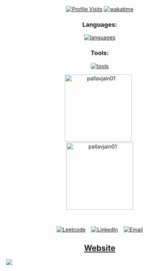 <div align="center">
	
<!--[![Typing SVG](https://readme-typing-svg.herokuapp.com?font=Fira+Code&pause=1000&color=1EAC03&center=true&vCenter=true&width=435&lines=Hello%F0%9F%91%8B;I+am+Pallav+Jain;I+am+currently+learning+About+Web;Have+a+good+day😀)](https://git.io/typing-svg)
-->


[![Profile Visits](https://komarev.com/ghpvc/?username=pallavjain01&label=Profile%20views&color=blueviolet&style=flat&label=Profile%20Visits&style=for-the-badge)](https://github.com/PallavJain01)
[![wakatime](https://wakatime.com/badge/user/c6903ac3-4ea6-4685-a5e4-549e2ed87a24.svg?style=for-the-badge)](https://wakatime.com/@c6903ac3-4ea6-4685-a5e4-549e2ed87a24)
### Languages:

  <p align="center"><a aria-label="languages that i feel comfortable with" href="https://www.github.com/PallavJain01"><img alt="languages" src="https://skillicons.dev/icons?i=html,css,js,python,java" /></a></p>

### Tools:

  <p align="center"><a aria-label="tools that i use on a regular basis" href="https://www.github.com/PallavJain01"><img alt="tools" src="https://skillicons.dev/icons?i=git,vscode" /></a></p>

<p>
<a href="https://www.github.com/PallavJain01">
	<img src="https://github-readme-stats.vercel.app/api/top-langs?username=pallavjain01&show_icons=true&locale=en&layout=compact&theme=dark"
    alt="pallavjain01" height=180 /></a>&nbsp;&nbsp;<br><a href="https://www.github.com/PallavJain01"><img src="https://github-readme-stats.vercel.app/api?username=pallavjain01&show_icons=true&locale=en&count_private=true&theme=dark"
    alt="pallavjain01" height=180 /></a>
</p>

<br />

[![Leetcode](https://img.shields.io/endpoint?url=https://untitled-hj4tbtn4292z.runkit.sh)](https://leetcode.com/PallavJain01/) &nbsp;&nbsp;&nbsp;[![LinkedIn](https://img.shields.io/endpoint?url=https://untitled-13p4ewxt9l87.runkit.sh)](https://www.linkedin.com/in/pallav-jain-860846275/) &nbsp;&nbsp;&nbsp;[![Email](https://img.shields.io/endpoint?url=https://untitled-2320zupuihkp.runkit.sh)](https://mail.google.com)


## [Website](https://pallavjain01.github.io/web-learning)

</div>

![](https://hit.yhype.me/github/profile?user_id=123300427)
